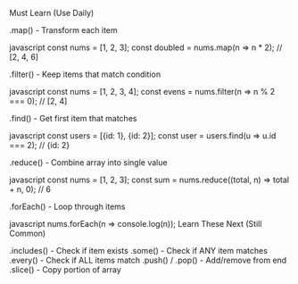 Must Learn (Use Daily)

.map() - Transform each item

javascript   const nums = [1, 2, 3];
   const doubled = nums.map(n => n * 2); // [2, 4, 6]

.filter() - Keep items that match condition

javascript   const nums = [1, 2, 3, 4];
   const evens = nums.filter(n => n % 2 === 0); // [2, 4]

.find() - Get first item that matches

javascript   const users = [{id: 1}, {id: 2}];
   const user = users.find(u => u.id === 2); // {id: 2}

.reduce() - Combine array into single value

javascript   const nums = [1, 2, 3];
   const sum = nums.reduce((total, n) => total + n, 0); // 6

.forEach() - Loop through items

javascript   nums.forEach(n => console.log(n));
Learn These Next (Still Common)

.includes() - Check if item exists
.some() - Check if ANY item matches
.every() - Check if ALL items match
.push() / .pop() - Add/remove from end
.slice() - Copy portion of array